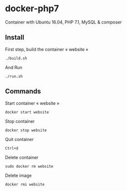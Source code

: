 # docker-php7
Container with Ubuntu 16.04, PHP 7.1, MySQL & composer

## Install
First step, build the container « website »
```
./build.sh
```
And Run
```
./run.sh
```

## Commands
Start container « website »
```
docker start website
```
Stop container
```
docker stop website
```
Quit container
```
Ctrl+d
```
Delete container
```
sudo docker rm website
```
Delete image
```
docker rmi website
```
